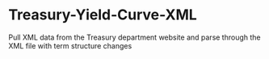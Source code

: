 # Treasury-Yield-Curve-XML
Pull XML data from the Treasury department website and parse through the XML file with term structure changes
